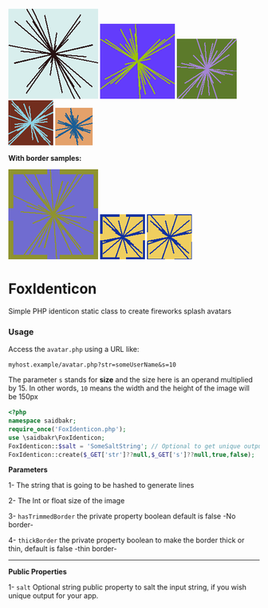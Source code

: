 ![Avatar](avatar.png)
![Avatar](avatar1.png)
![Avatar](avatar2.png)
![Avatar](avatar3.png)
![Avatar](avatar4.png)

**With border samples:**

![Avatar](avatar5.png)
![Avatar](avatar6.png)
![Avatar](avatar7.png)
# FoxIdenticon
Simple PHP identicon static class to create fireworks splash avatars

### Usage

Access the `avatar.php` using a URL like:
```
myhost.example/avatar.php?str=someUserName&s=10
```
The parameter `s` stands for **size** and the size here is an operand multiplied by 15. In other words, `10` means the width and the height of the image will be 150px

```php
<?php
namespace saidbakr;
require_once('FoxIdenticon.php');
use \saidbakr\FoxIdenticon;
FoxIdenticon::$salt = 'SomeSaltString'; // Optional to get unique output.
FoxIdenticon::create($_GET['str']??null,$_GET['s']??null,true,false);

```
**Parameters**

1- The string that is going to be hashed to generate lines

2- The Int or float size of the image 

3- `hasTrimmedBorder` the private property boolean default is false -No border-

4- `thickBorder` the private property boolean to make the border thick or thin, default is false -thin border-

-----------

**Public Properties**

1- `salt` Optional string public property to salt the input string, if you wish unique output for your app.

